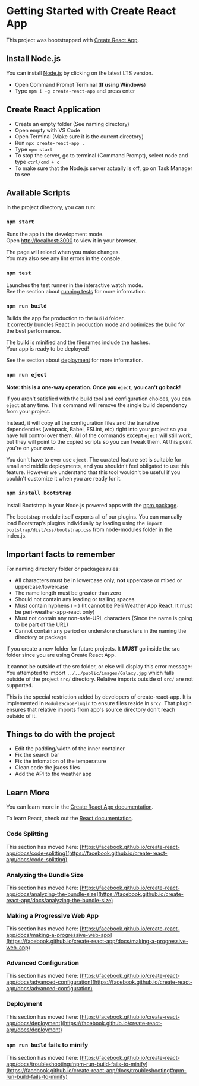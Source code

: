 # Getting Started with Create React App

This project was bootstrapped with [Create React App](https://github.com/facebook/create-react-app).

## Install Node.js

You can install [Node.js](https://nodejs.org/en/) by clicking on the latest LTS version.
- Open Command Prompt Terminal (**If using Windows**)
- Type `npm i -g create-react-app` and press enter

## Create React Application
- Create an empty folder (See naming directory)
- Open empty with VS Code
- Open Terminal (Make sure it is the current directory)
- Run `npx create-react-app .`
- Type `npm start`
- To stop the server, go to terminal (Command Prompt), select node and type `ctrl/cmd + c`
- To make sure that the Node.js server actually is off, go on Task Manager to see

## Available Scripts

In the project directory, you can run:

### `npm start`

Runs the app in the development mode.\
Open [http://localhost:3000](http://localhost:3000) to view it in your browser.

The page will reload when you make changes.\
You may also see any lint errors in the console.

### `npm test`

Launches the test runner in the interactive watch mode.\
See the section about [running tests](https://facebook.github.io/create-react-app/docs/running-tests) for more information.

### `npm run build`

Builds the app for production to the `build` folder.\
It correctly bundles React in production mode and optimizes the build for the best performance.

The build is minified and the filenames include the hashes.\
Your app is ready to be deployed!

See the section about [deployment](https://facebook.github.io/create-react-app/docs/deployment) for more information.

### `npm run eject`

**Note: this is a one-way operation. Once you `eject`, you can't go back!**

If you aren't satisfied with the build tool and configuration choices, you can `eject` at any time. This command will remove the single build dependency from your project.

Instead, it will copy all the configuration files and the transitive dependencies (webpack, Babel, ESLint, etc) right into your project so you have full control over them. All of the commands except `eject` will still work, but they will point to the copied scripts so you can tweak them. At this point you're on your own.

You don't have to ever use `eject`. The curated feature set is suitable for small and middle deployments, and you shouldn't feel obligated to use this feature. However we understand that this tool wouldn't be useful if you couldn't customize it when you are ready for it.


### `npm install bootstrap`

Install Bootstrap in your Node.js powered apps with the [npm package](https://www.npmjs.com/package/bootstrap).

The bootstrap module itself exports all of our plugins. You can manually load Bootstrap’s plugins individually by loading using the `import bootstrap/dist/css/bootstrap.css` from node-modules folder in the index.js.

## Important facts to remember

For naming directory folder or packages rules:
- All characters must be in lowercase only, **not** uppercase or mixed or uppercase/lowercase
- The name length must be greater than zero
- Should not contain any leading or trailing spaces 
- Must contain hyphens ( - ) (It cannot be Peri Weather App React. It must be peri-weather-app-react only)
- Must not contain any non-safe-URL characters (Since the name is going to be part of the URL)
- Cannot contain any period or understore characters in the naming the directory or package

If you create a new folder for future projects. It **MUST** go inside the src folder since you are using Create React App. 

It cannot be outside of the src folder, or else will display this error message: You attempted to import `../../public/images/Galaxy.jpg` which falls outside of the project `src/` directory. Relative imports outside of `src/` are not supported. 

This is the special restriction added by developers of create-react-app. It is implemented in `ModuleScopePlugin` to ensure files reside in `src/`. That plugin ensures that relative imports from app's source directory don't reach outside of it.

## Things to do with the project
- Edit the padding/width of the inner container
- Fix the search bar
- Fix the infomation of the temperature
- Clean code the js/css files
- Add the API to the weather app

## Learn More

You can learn more in the [Create React App documentation](https://facebook.github.io/create-react-app/docs/getting-started).

To learn React, check out the [React documentation](https://reactjs.org/).

### Code Splitting

This section has moved here: [https://facebook.github.io/create-react-app/docs/code-splitting](https://facebook.github.io/create-react-app/docs/code-splitting)

### Analyzing the Bundle Size

This section has moved here: [https://facebook.github.io/create-react-app/docs/analyzing-the-bundle-size](https://facebook.github.io/create-react-app/docs/analyzing-the-bundle-size)

### Making a Progressive Web App

This section has moved here: [https://facebook.github.io/create-react-app/docs/making-a-progressive-web-app](https://facebook.github.io/create-react-app/docs/making-a-progressive-web-app)

### Advanced Configuration

This section has moved here: [https://facebook.github.io/create-react-app/docs/advanced-configuration](https://facebook.github.io/create-react-app/docs/advanced-configuration)

### Deployment

This section has moved here: [https://facebook.github.io/create-react-app/docs/deployment](https://facebook.github.io/create-react-app/docs/deployment)

### `npm run build` fails to minify

This section has moved here: [https://facebook.github.io/create-react-app/docs/troubleshooting#npm-run-build-fails-to-minify](https://facebook.github.io/create-react-app/docs/troubleshooting#npm-run-build-fails-to-minify)
